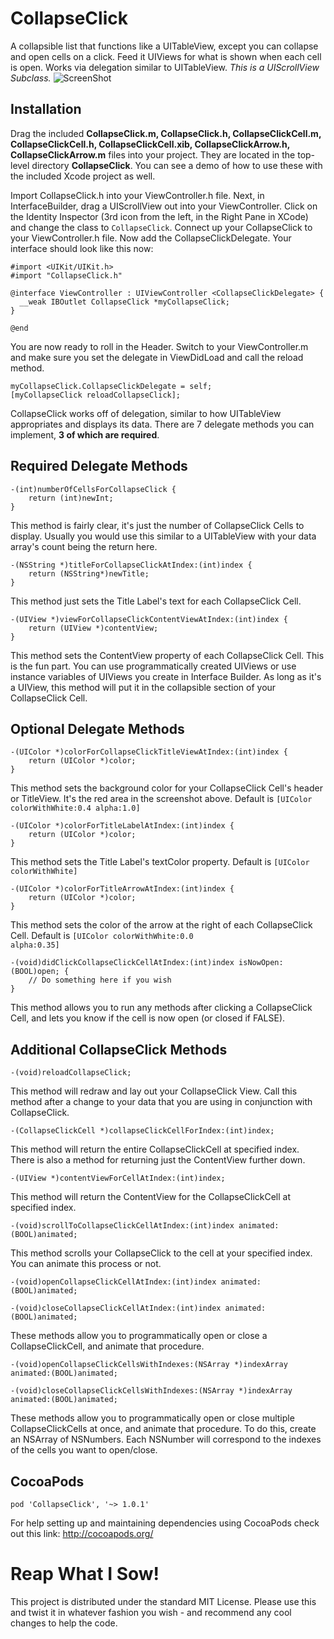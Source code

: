 CollapseClick
=============

A collapsible list that functions like a UITableView, except you can collapse and open cells on a click. Feed it UIViews for what is shown when each cell is open. Works via delegation similar to UITableView. *This is a UIScrollView Subclass.*
![ScreenShot](https://raw.github.com/bennyguitar/CollapseClick/master/CCScreen.png)

## Installation ##

Drag the included **CollapseClick.m, CollapseClick.h, CollapseClickCell.m, CollapseClickCell.h, CollapseClickCell.xib, CollapseClickArrow.h, CollapseClickArrow.m** files into your project. They are located in the top-level directory **CollapseClick**. You can see a demo of how to use these with the included Xcode project as well.

Import CollapseClick.h into your ViewController.h file. Next, in InterfaceBuilder, drag a UIScrollView out into your ViewController. Click on the Identity Inspector (3rd icon from the left, in the Right Pane in XCode) and change the class to <code>CollapseClick</code>. Connect up your CollapseClick to your ViewController.h file. Now add the CollapseClickDelegate. Your interface should look like this now:

```objc
#import <UIKit/UIKit.h>
#import "CollapseClick.h"

@interface ViewController : UIViewController <CollapseClickDelegate> {
  __weak IBOutlet CollapseClick *myCollapseClick;
}

@end
```

You are now ready to roll in the Header. Switch to your ViewController.m and make sure you set the delegate in ViewDidLoad and call the reload method.
```objc
myCollapseClick.CollapseClickDelegate = self;
[myCollapseClick reloadCollapseClick];
```
CollapseClick works off of delegation, similar to how UITableView appropriates and displays its data. There are 7 delegate methods you can implement, **3 of which are required**.

## Required Delegate Methods ##

```objc
-(int)numberOfCellsForCollapseClick {
    return (int)newInt;
}
```
This method is fairly clear, it's just the number of CollapseClick Cells to display. Usually you would use this similar to a UITableView with your data array's count being the return here.

```objc
-(NSString *)titleForCollapseClickAtIndex:(int)index {
    return (NSString*)newTitle;
}
```
This method just sets the Title Label's text for each CollapseClick Cell. 

```objc
-(UIView *)viewForCollapseClickContentViewAtIndex:(int)index {
    return (UIView *)contentView;
}
```
This method sets the ContentView property of each CollapseClick Cell. This is the fun part. You can use programmatically created UIViews or use instance variables of UIViews you create in Interface Builder. As long as it's a UIView, this method will put it in the collapsible section of your CollapseClick Cell.
 
 
## Optional Delegate Methods ##

```objc
-(UIColor *)colorForCollapseClickTitleViewAtIndex:(int)index {
    return (UIColor *)color;
}
```
This method sets the background color for your CollapseClick Cell's header or TitleView. It's the red area in the screenshot above. Default is <code>[UIColor colorWithWhite:0.4 alpha:1.0]</code>

```objc
-(UIColor *)colorForTitleLabelAtIndex:(int)index {
    return (UIColor *)color;
}
```
This method sets the Title Label's textColor property. Default is <code>[UIColor colorWithWhite]</code>

```objc
-(UIColor *)colorForTitleArrowAtIndex:(int)index {
    return (UIColor *)color;
}
```
This method sets the color of the arrow at the right of each CollapseClick Cell. Default is <code>[UIColor colorWithWhite:0.0 alpha:0.35]</code>

```objc
-(void)didClickCollapseClickCellAtIndex:(int)index isNowOpen:(BOOL)open; {
    // Do something here if you wish
}
```
This method allows you to run any methods after clicking a CollapseClick Cell, and lets you know if the cell is now open (or closed if FALSE).
 
## Additional CollapseClick Methods ##

```objc
-(void)reloadCollapseClick;
```
This method will redraw and lay out your CollapseClick View. Call this method after a change to your data that you are using in conjunction with CollapseClick.

```objc
-(CollapseClickCell *)collapseClickCellForIndex:(int)index;
```
This method will return the entire CollapseClickCell at specified index. There is also a method for returning just the ContentView further down.

```objc
-(UIView *)contentViewForCellAtIndex:(int)index;
```
This method will return the ContentView for the CollapseClickCell at specified index.

```objc
-(void)scrollToCollapseClickCellAtIndex:(int)index animated:(BOOL)animated;
```
This method scrolls your CollapseClick to the cell at your specified index. You can animate this process or not.

```objc
-(void)openCollapseClickCellAtIndex:(int)index animated:(BOOL)animated;

-(void)closeCollapseClickCellAtIndex:(int)index animated:(BOOL)animated;
```
These methods allow you to programmatically open or close a CollapseClickCell, and animate that procedure.

```objc
-(void)openCollapseClickCellsWithIndexes:(NSArray *)indexArray animated:(BOOL)animated;

-(void)closeCollapseClickCellsWithIndexes:(NSArray *)indexArray animated:(BOOL)animated;
```
These methods allow you to programmatically open or close multiple CollapseClickCells at once, and animate that procedure. To do this, create an NSArray of NSNumbers. Each NSNumber will correspond to the indexes of the cells you want to open/close.

## CocoaPods ##

<code>pod 'CollapseClick', '~> 1.0.1'</code>

For help setting up and maintaining dependencies using CocoaPods check out this link: http://cocoapods.org/

Reap What I Sow!
================

This project is distributed under the standard MIT License. Please use this and twist it in whatever fashion you wish - and recommend any cool changes to help the code.
